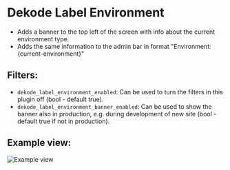 # Dekode Label Environment

* Adds a banner to the top left of the screen with info about the current environment type.
* Adds the same information to the admin bar in format "Environment: {current-environment}"

## Filters:
* `dekode_label_environment_enabled`: Can be used to turn the filters in this plugin off (bool - default true).
* `dekode_label_environment_banner_enabled`: Can be used to show the banner also in production, e.g. during development of new site  (bool - default true if not in production).
 
## Example view:
![Example view](https://user-images.githubusercontent.com/527656/199684499-3a993d65-2566-4471-813e-ecd6dbf4903d.png "Plugin example image")
